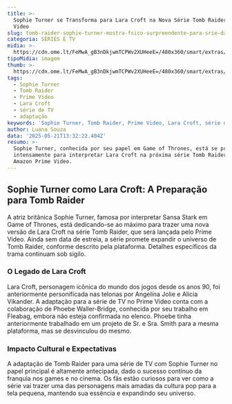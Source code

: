 ```yaml
---
title: >-
  Sophie Turner se Transforma para Lara Croft na Nova Série Tomb Raider do Prime
  Video
slug: tomb-raider-sophie-turner-mostra-fsico-surpreendente-para-srie-da-amazon
categoria: SÉRIES E TV
midia: >-
  https://cdn.ome.lt/FeMwA_gB3nDkjwmTCPWv2XUHeeE=/480x360/smart/extras/conteudos/omelete_THUMB_-_2025-05-21T101958.232.png
tipoMidia: imagem
thumb: >-
  https://cdn.ome.lt/FeMwA_gB3nDkjwmTCPWv2XUHeeE=/480x360/smart/extras/conteudos/omelete_THUMB_-_2025-05-21T101958.232.png
tags:
  - Sophie Turner
  - Tomb Raider
  - Prime Video
  - Lara Croft
  - série de TV
  - adaptação
keywords: 'Sophie Turner, Tomb Raider, Prime Video, Lara Croft, série de TV, adaptação'
author: Luana Souza
data: '2025-05-21T13:32:22.404Z'
resumo: >-
  Sophie Turner, conhecida por seu papel em Game of Thrones, está se preparando
  intensamente para interpretar Lara Croft na próxima série Tomb Raider da
  Amazon Prime Video.
---
```


## Sophie Turner como Lara Croft: A Preparação para Tomb Raider

<blockquote class="twitter-tweet"><a href="https://twitter.com/user/status/1924894140057432508"></a></blockquote>

A atriz britânica Sophie Turner, famosa por interpretar Sansa Stark em Game of Thrones, está dedicando-se ao máximo para trazer uma nova versão de Lara Croft na série Tomb Raider, que será lançada pelo Prime Video. Ainda sem data de estreia, a série promete expandir o universo de Tomb Raider, conforme descrito pela plataforma. Detalhes específicos da trama continuam sob sigilo.

### O Legado de Lara Croft

Lara Croft, personagem icônica do mundo dos jogos desde os anos 90, foi anteriormente personificada nas telonas por Angelina Jolie e Alicia Vikander. A adaptação para a série de TV no Prime Video conta com a colaboração de Phoebe Waller-Bridge, conhecida por seu trabalho em Fleabag, embora não esteja confirmada no elenco. Phoebe tinha anteriormente trabalhado em um projeto de Sr. e Sra. Smith para a mesma plataforma, mas se desvinculou do mesmo.

### Impacto Cultural e Expectativas

A adaptação de Tomb Raider para uma série de TV com Sophie Turner no papel principal é altamente antecipada, dado o sucesso contínuo da franquia nos games e no cinema. Os fãs estão curiosos para ver como a série vai trazer uma das personagens mais amadas da cultura pop para a tela pequena, mantendo sua essência e expandindo seu universo.

